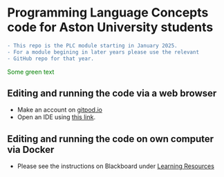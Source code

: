 # Programming Language Concepts code for Aston University students
```diff
- This repo is the PLC module starting in January 2025.
- For a module begining in later years please use the relevant
- GitHub repo for that year.
```
<font color="green"> Some green text </font>
## Editing and running the code via a web browser

- Make an account on [gitpod.io](https://gitpod.io)
- Open an IDE using [this link](https://gitpod.io/#https://github.com/hassanaqeelkhan/PLC2022_test).

## Editing and running the code on own computer via Docker

- Please see the instructions on Blackboard under [Learning Resources](https://vle.aston.ac.uk/webapps/blackboard/content/listContentEditable.jsp?content_id=_2383294_1&course_id=_36175_1&mode=reset)
